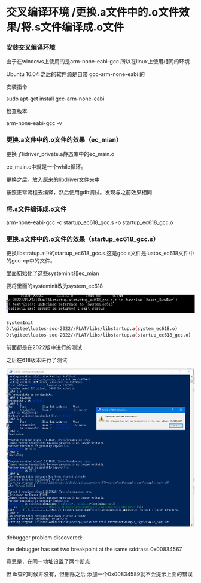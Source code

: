 # 交叉编译环境 /更换.a文件中的.o文件效果/将.s文件编译成.o文件

### 安装交叉编译环境

由于在windows上使用的是arm-none-eabi-gcc 所以在linux上使用相同的环境

Ubuntu 16.04 之后的软件源是自带 gcc-arm-none-eabi 的

安装指令

sudo apt-get install gcc-arm-none-eabi

检查版本

arm-none-eabi-gcc -v

### 更换.a文件中的.o文件的效果（ec_mian）

更换了lidriver_private.a静态库中的ec_main.o

ec_main.c中就是一个while循环。

更换之后。放入原来的libdriver文件夹中 

按照正常流程去编译，然后使用gdb调试。发现与之前效果相同

### 将.s文件编译成.o文件

arm-none-eabi-gcc -c startup_ec618_gcc.s -o startup_ec618_gcc.o

### 更换.a文件中的.o文件的效果（startup_ec618_gcc.s）

更换libstratup.a中的startup_ec618_gcc.s.这是gcc.s文件是luatos_ec618文件中的gcc-cp中的文件。

里面初始化了这些systeminit和ec_mian

要将里面的systeminit改为system_ec618

![Untitled](%E4%BA%A4%E5%8F%89%E7%BC%96%E8%AF%91%E7%8E%AF%E5%A2%83%20%E6%9B%B4%E6%8D%A2%20a%E6%96%87%E4%BB%B6%E4%B8%AD%E7%9A%84%20o%E6%96%87%E4%BB%B6%E6%95%88%E6%9E%9C%20%E5%B0%86%20s%E6%96%87%E4%BB%B6%E7%BC%96%E8%AF%91%E6%88%90%20o%E6%96%87%E4%BB%B6%207205dd9d7139455b950bba58b578ffca/Untitled.png)

```bash
SystemInit                                        
D:\gitee\luatos-soc-2022//PLAT/libs/libstartup.a(system_ec618.o)
D:\gitee\luatos-soc-2022//PLAT/libs/libstartup.a(startup_ec618_gcc.o)
```

前面都是在2022版中进行的测试

之后在618版本进行了测试

![Untitled](%E4%BA%A4%E5%8F%89%E7%BC%96%E8%AF%91%E7%8E%AF%E5%A2%83%20%E6%9B%B4%E6%8D%A2%20a%E6%96%87%E4%BB%B6%E4%B8%AD%E7%9A%84%20o%E6%96%87%E4%BB%B6%E6%95%88%E6%9E%9C%20%E5%B0%86%20s%E6%96%87%E4%BB%B6%E7%BC%96%E8%AF%91%E6%88%90%20o%E6%96%87%E4%BB%B6%207205dd9d7139455b950bba58b578ffca/Untitled%201.png)

debugger problem discovered:

the debugger has set two breakpoint at the same sddrass 0x00834567

意思是，在同一地址设置了两个断点

但 ib查的时候并没有，但删除之后 添加一个0x00834589就不会提示上面的错误